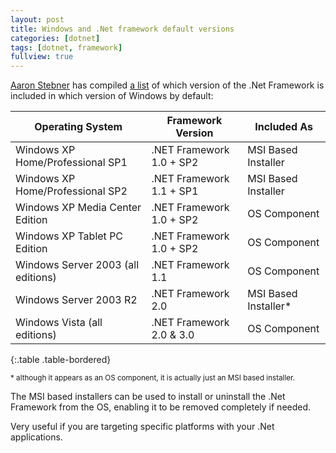 ```yaml
---
layout: post
title: Windows and .Net framework default versions
categories: [dotnet]
tags: [dotnet, framework]
fullview: true
---
```


[Aaron Stebner](http://blogs.msdn.com/astebner/) has compiled [a list](http://blogs.msdn.com/astebner/archive/2007/03/14/mailbag-what-version-of-the-net-framework-is-included-in-what-version-of-the-os.aspx) of which version of the .Net Framework is included in which version of Windows by default:

| Operating System | Framework Version | Included As |
| --- | --- | --- |
| Windows XP Home/Professional SP1 | .NET Framework 1.0 + SP2 | MSI Based Installer |
| Windows XP Home/Professional SP2 | .NET Framework 1.1 + SP1 | MSI Based Installer |
| Windows XP Media Center Edition | .NET Framework 1.0 + SP2 | OS Component |
| Windows XP Tablet PC Edition | .NET Framework 1.0 + SP2 | OS Component |
| Windows Server 2003 (all editions) | .NET Framework 1.1 | OS Component |
| Windows Server 2003 R2 | .NET Framework 2.0 | MSI Based Installer* |
| Windows Vista (all editions) | .NET Framework 2.0 & 3.0 | OS Component |
{:.table .table-bordered}

<sup>\* although it appears as an OS component, it is actually just an MSI based installer.</sup>

The MSI based installers can be used to install or uninstall the .Net Framework from the OS, enabling it to be removed completely if needed.

Very useful if you are targeting specific platforms with your .Net applications.
